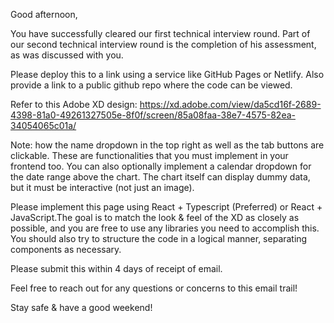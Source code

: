 Good afternoon,

You have successfully cleared our first technical interview round. Part of our second technical interview round is the completion of his assessment, as was discussed with you. 

Please deploy this to a link using a service like GitHub Pages or Netlify. Also provide a link to a public github repo where the code can be viewed.

Refer to this Adobe XD design: https://xd.adobe.com/view/da5cd16f-2689-4398-81a0-49261327505e-8f0f/screen/85a08faa-38e7-4575-82ea-34054065c01a/

Note: how the name dropdown in the top right as well as the tab buttons are clickable. These are functionalities that you must implement in your frontend too. You can also optionally implement a calendar dropdown for the date range above the chart. The chart itself can display dummy data, but it must be interactive (not just an image).

Please implement this page using React + Typescript (Preferred) or React + JavaScript.The goal is to match the look & feel of the XD as closely as possible, and you are free to use any libraries you need to accomplish this. You should also try to structure the code in a logical manner, separating components as necessary.

Please submit this within 4 days of receipt of email.

Feel free to reach out for any questions or concerns to this email trail!

Stay safe & have a good weekend!
